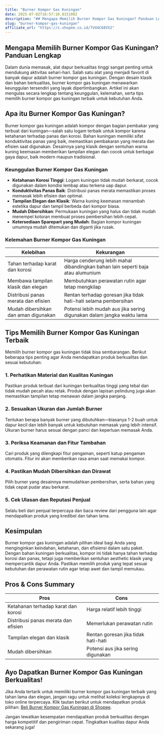 ```yaml
---
title: "Burner Kompor Gas Kuningan"
date: 2025-07-02T16:57:10.815108Z
description: "## Mengapa Memilih Burner Kompor Gas Kuningan? Panduan Lengkap  ..."
slug: "burner-kompor-gas-kuningan"
affiliate_url: "https://s.shopee.co.id/7V44C68VX2"
---
```

## Mengapa Memilih Burner Kompor Gas Kuningan? Panduan Lengkap  

Dalam dunia memasak, alat dapur berkualitas tinggi sangat penting untuk mendukung aktivitas sehari-hari. Salah satu alat yang menjadi favorit di banyak dapur adalah burner kompor gas kuningan. Dengan desain klasik dan bahan berkualitas, burner kompor gas kuningan menawarkan keunggulan tersendiri yang layak dipertimbangkan. Artikel ini akan mengulas secara lengkap tentang keunggulan, kelemahan, serta tips memilih burner kompor gas kuningan terbaik untuk kebutuhan Anda.  

## Apa itu Burner Kompor Gas Kuningan?  

Burner kompor gas kuningan adalah kompor dengan bagian pembakar yang terbuat dari kuningan—salah satu logam terbaik untuk kompor karena ketahanan terhadap panas dan korosi. Bahan kuningan memiliki sifat konduktivitas panas yang baik, memastikan pembakaran yang merata dan efisien saat digunakan. Desainnya yang klasik dengan sentuhan warna kuning keemasan memberikan tampilan elegan dan cocok untuk berbagai gaya dapur, baik modern maupun tradisional.  

### Keunggulan Burner Kompor Gas Kuningan  
- **Ketahanan Korosi Tinggi**: Logam kuningan tidak mudah berkarat, cocok digunakan dalam kondisi lembap atau terkena uap dapur.  
- **Konduktivitas Panas Baik**: Distribusi panas merata memastikan proses memasak lebih efisien dan optimal.  
- **Tampilan Elegan dan Klasik**: Warna kuning keemasan menambah estetika dapur dan tampil berbeda dari kompor biasa.  
- **Mudah Dibersihkan**: Permukaan kuningan yang halus dan tidak mudah menempel kotoran membuat proses pembersihan lebih cepat.  
- **Ketersediaan Sparepart yang Mudah**: Bagian kompor kuningan umumnya mudah ditemukan dan diganti jika rusak.  

### Kelemahan Burner Kompor Gas Kuningan  
| Kelebihan | Kekurangan |  
|------------|--------------|  
| Tahan terhadap karat dan korosi | Harga cenderung lebih mahal dibandingkan bahan lain seperti baja atau alumunium |  
| Membawa tampilan klasik dan elegan | Membutuhkan perawatan rutin agar tetap mengkilap |  
| Distribusi panas merata dan efisien | Rentan terhadap goresan jika tidak hati-hati selama pembersihan |  
| Mudah dibersihkan dan aman digunakan | Potensi lebih mudah aus jika sering digunakan dalam jangka waktu lama |  

## Tips Memilih Burner Kompor Gas Kuningan Terbaik  

Memilih burner kompor gas kuningan tidak bisa sembarangan. Berikut beberapa tips penting agar Anda mendapatkan produk berkualitas dan sesuai kebutuhan:  

### 1. Perhatikan Material dan Kualitas Kuningan  
Pastikan produk terbuat dari kuningan berkualitas tinggi yang tebal dan tidak mudah pecah atau retak. Produk dengan lapisan pelindung juga akan memastikan tampilan tetap menawan dalam jangka panjang.  

### 2. Sesuaikan Ukuran dan Jumlah Burner  
Tentukan berapa banyak burner yang dibutuhkan—biasanya 1-2 buah untuk dapur kecil dan lebih banyak untuk kebutuhan memasak yang lebih intensif. Ukuran burner harus sesuai dengan panci dan keperluan memasak Anda.  

### 3. Periksa Keamanan dan Fitur Tambahan  
Cari produk yang dilengkapi fitur pengaman, seperti katup pengaman otomatis. Fitur ini akan memberikan rasa aman saat memakai kompor.  

### 4. Pastikan Mudah Dibersihkan dan Dirawat  
Pilih burner yang desainnya memudahkan pembersihan, serta bahan yang tidak cepat pudar atau berkarat.  

### 5. Cek Ulasan dan Reputasi Penjual  
Selalu beli dari penjual terpercaya dan baca review dari pengguna lain agar mendapatkan produk yang kredibel dan tahan lama.  

## Kesimpulan  

Burner kompor gas kuningan adalah pilihan ideal bagi Anda yang menginginkan keindahan, ketahanan, dan efisiensi dalam satu paket. Dengan bahan kuningan berkualitas, kompor ini tidak hanya tahan terhadap korosi dan panas, tetapi juga memberikan sentuhan aesthetic klasik yang mempercantik dapur Anda. Pastikan memilih produk yang tepat sesuai kebutuhan dan perawatan rutin agar tetap awet dan tampil memukau.  

## Pros & Cons Summary  

| **Pros** | **Cons** |  
|------------|--------------|  
| Ketahanan terhadap karat dan korosi | Harga relatif lebih tinggi |  
| Distribusi panas merata dan efisien | Memerlukan perawatan rutin |  
| Tampilan elegan dan klasik | Rentan goresan jika tidak hati-hati |  
| Mudah dibersihkan | Potensi aus jika sering digunakan |  

## Ayo Dapatkan Burner Kompor Gas Kuningan Berkualitas!  

Jika Anda tertarik untuk memiliki burner kompor gas kuningan terbaik yang tahan lama dan elegan, jangan ragu untuk melihat koleksi lengkapnya di toko online terpercaya. Klik tautan berikut untuk mendapatkan produk pilihan: [Beli Burner Kompor Gas Kuningan di Shopee](https://s.shopee.co.id/7V44C68VX2).  

Jangan lewatkan kesempatan mendapatkan produk berkualitas dengan harga kompetitif dan pengiriman cepat. Tingkatkan kualitas dapur Anda sekarang juga!